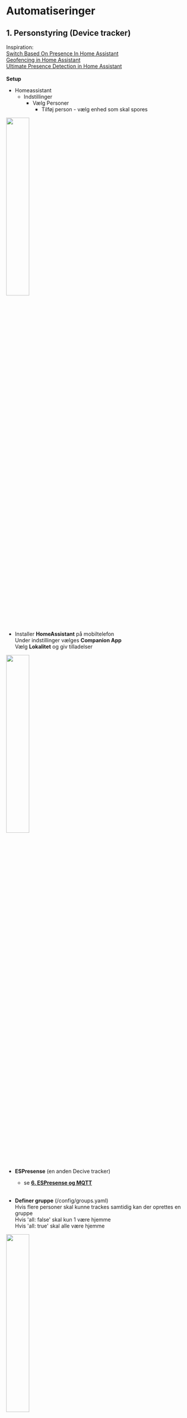 # Automatiseringer
## 1. Personstyring (Device tracker)<br>
Inspiration:<br>
[Switch Based On Presence In Home Assistant](https://www.youtube.com/watch?v=J-b8BAefNGQ)<br>
[Geofencing in Home Assistant](https://www.youtube.com/watch?v=pjAyRN5UiBg)<br>
[Ultimate Presence Detection in Home Assistant](https://www.youtube.com/watch?v=AcxHt_bPlZQ)<br>
<br>
**Setup**
- Homeassistant<br>
  - Indstillinger<br>
    - Vælg Personer<br>
      - Tilføj person - vælg enhed som skal spores

<img src="./Images/Person.png" width=35% height=35%>

- Installer **HomeAssistant** på mobiltelefon<br>
  Under indstillinger vælges **Companion App**<br>
  Vælg **Lokalitet** og giv tilladelser

<img src="./Images/Companion1.jpg" width=35% height=35%>

- **ESPresense** (en anden Decive tracker)
  - se [**6. ESPresense og MQTT**](../README.md#6-espresense-og-mqtt)<br><br>

- **Definer gruppe** (/config/groups.yaml)<br>
  Hvis flere personer skal kunne trackes samtidig kan der oprettes en gruppe<br>
  Hvis 'all: false' skal kun 1 være hjemme<br>
  Hvis 'all: true' skal alle være hjemme<br>

<img src="./Images/groups.png" width=35% height=35%>

- entity: group.somebody home<br>
<img src="./Images/hjemme.png" width=50% height=50%>

- **Eksempel på brug af automatisering**
  - Person kommer hjem og lys tændes hvis sol er gået ned. (kunne også teste på ’somebody home’)
  
```YAML
alias: Bent hjemme
description: Bent hjemme eller ude
trigger:
  - platform: state
    entity_id:
      - person.bent
    from: not_home
    to: home
    id: bent hjemme
  - platform: state
    entity_id:
      - person.bent
    id: bent ude
    from: home
    to: not_home
condition: []
action:
  - choose:
      - conditions:
          - condition: trigger
            id: bent hjemme
        sequence:
          - if:
              - condition: state
                entity_id: sun.sun
                state: below_horizon
            then:
              - type: turn_on
                device_id: 15dce4b5bd0e93580a48dfcf0735788a
                entity_id: light.entre_ikea_806lm_level_on_off
                domain: light
                brightness_pct: 100
      - conditions:
          - condition: trigger
            id: bent ude
        sequence:
          - type: turn_off
            device_id: 4bc5cef82ee22c1271d1d25126d5f2e6
            entity_id: switch.light_relay_1
            domain: switch
    default:
      - stop: ukendt betingelse
mode: single
```

## 2. Entre
* [Link til esp32 projekt](./../ESPHome/README.md#1-styringspanel-esp8266-12-m-oled-lcd)
* YAML kode ved bevægelse i entre
```YAML
alias: Bevægelse Entre 
description: ""
trigger:
  - platform: state
    entity_id: binary_sensor.pir_sensor
    from: "off"
    to: "on"
    for:
      hours: 0
      minutes: 0
      seconds: 0
condition:
  - condition: state
    entity_id: sun.sun
    state: below_horizon
action:
  - choose:
      - conditions:
          - condition: time
            after: "00:00"
            before: "06:00"
        sequence:
          - type: turn_on
            device_id: 15dce4b5bd0e93580a48dfcf0735788a
            entity_id: light.entre_ikea_806lm_level_on_off
            domain: light
            brightness_pct: 10
    default:
      - type: turn_on
        device_id: 15dce4b5bd0e93580a48dfcf0735788a
        entity_id: light.entre_ikea_806lm_level_on_off
        domain: light
        brightness_pct: 80
  - wait_for_trigger:
      - platform: state
        entity_id: binary_sensor.pir_sensor
        from: "on"
        to: "off"
        for:
          hours: 0
          minutes: 0
          seconds: 0
  - type: turn_off
    device_id: 15dce4b5bd0e93580a48dfcf0735788a
    entity_id: light.entre_ikea_806lm_level_on_off
    domain: light
mode: single
```
* YAML kode ved tryk på **button_1** tænd lys manuelt
```YAML
alias: Entre lys
description: ""
trigger:
  - platform: state
    entity_id: binary_sensor.entre_button_1
    from: "off"
    to: "on"
condition: []
action:
  - choose:
      - conditions:
          - condition: device
            type: is_off
            device_id: 15dce4b5bd0e93580a48dfcf0735788a
            entity_id: light.entre_ikea_806lm_level_on_off
            domain: light
        sequence:
          - type: turn_on
            device_id: 15dce4b5bd0e93580a48dfcf0735788a
            entity_id: light.entre_ikea_806lm_level_on_off
            domain: light
            brightness_pct: 100
    default:
      - type: turn_off
        device_id: 15dce4b5bd0e93580a48dfcf0735788a
        entity_id: light.entre_ikea_806lm_level_on_off
        domain: light
mode: single
```

## 3. Postkasse alarm
- Aqara vibrationscensor Zigbee monteret på postkasselåg.<br>
  For at forbedre rækkevidden på Zigbee signalet, sidder der en Ikea signalforstærker på indermuren tæt på postkassen.<br>
  Ulempen ved vibrationssensor er at kraftig blæst kan give falske meldinger.<br>
  Ud over melding på Lovelace sendes en melding via Telegram.
- YAML kode
```YAML
alias: Post
description: ""
trigger:
  - type: vibration
    platform: device
    device_id: 720f09636613695b19483d8538c5e0ab
    entity_id: binary_sensor.lumi_lumi_vibration_aq1_ias_zone
    domain: binary_sensor
condition: []
action:
  - service: notify.notifier_agurk
    data:
      message: Ny post
  - service: input_boolean.turn_on
    data: {}
    target:
      entity_id: input_boolean.postkasse
mode: single
```

## 4. Vaskemaskine færdig
- Shelly 1PM Power måler strømforbrug<br>
  Hvis strømforbrug falder til under 5W i 3 min. anses vask for færdig<br>
![](./Images/vaskemaskine.png)
- YAML kode for Blueprint
```YAML
alias: Vaskemaskine færdig 
description: ""
use_blueprint:
  path: >-
    sbyx/notify-or-do-something-when-an-appliance-like-a-dishwasher-or-washing-machine-finishes.yaml
  input:
    power_sensor: sensor.shelly1pm_8caab55fd8f1_power
    actions:
      - service: notify.notifier_agurk
        data:
          message: Vaskemaskine færdig
      - service: notify.mobile_app_lissi_iphone
        data:
          message: Vaskemaskine færdig
    starting_hysteresis: 3
    finishing_threshold: 5
    finishing_hysteresis: 3

```

## 5. Affaldstømning
- HACS for Odense Renovation installeret<br>
- Dagen før kl. 18 sendes en meddelelse via Telegram<br>
- YAML kode
```YAML
alias: affald
description: ""
trigger:
  - platform: time
    at: "18:00:00"
condition: []
action:
  - choose:
      - conditions:
          - condition: template
            value_template: >-
              {{
              is_state_attr("sensor.odense_renovation_odense_reno_xxxxxx_glas_metal_papir",
              "countdown_days", 1) }}
        sequence:
          - service: notify.notifier_agurk
            data:
              message: I morgen hentes mad  metal og papir
      - conditions:
          - condition: template
            value_template: >-
              {{
              is_state_attr("sensor.odense_renovation_odense_reno_xxxxxx_plast_kartoner",
              "countdown_days", 1) }}
        sequence:
          - service: notify.notifier_agurk
            data:
              message: I morgen hentes mad og plast
    default: []
mode: single
```

